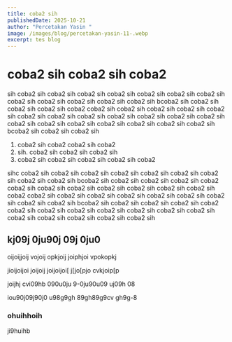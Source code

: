 ```yaml
---
title: coba2 sih
publishedDate: 2025-10-21
author: "Percetakan Yasin "
image: /images/blog/percetakan-yasin-11-.webp
excerpt: tes blog
---
```

# coba2 sih coba2 sih coba2

sih coba2 sih coba2 sih  coba2 sih coba2 sih coba2 sih coba2 sih coba2 sih coba2 sih coba2 sih coba2 sih coba2 sih coba2 sih bcoba2 sih coba2 sih coba2 sih coba2 sih coba2 coba2 sih coba2 sih coba2 sih coba2 sih coba2 sih   coba2 sih coba2 sih coba2 sih coba2 sih coba2 sih  coba2 sih coba2 sih coba2 sih coba2 sih coba2 sih coba2 sih coba2 sih coba2 sih coba2 sih bcoba2 sih coba2 sih coba2 sih 

1. coba2 sih coba2 coba2 sih coba2 
2. sih. coba2 sih coba2 sih coba2 sih   
3. coba2 sih coba2 sih coba2 sih coba2 sih coba2 

sihc coba2 sih coba2 sih coba2 sih coba2 sih coba2 sih coba2 sih coba2 sih coba2 sih coba2 sih bcoba2 sih coba2 sih coba2 sih coba2 sih coba2 coba2 sih coba2 sih coba2 sih coba2 sih coba2 sih   coba2 sih coba2 sih coba2 coba2 sih coba2 sih coba2 sih coba2 sih coba2 sih coba2 sih coba2 sih coba2 sih coba2 sih bcoba2 sih coba2 sih coba2 sih coba2 sih coba2 coba2 sih coba2 sih coba2 sih coba2 sih coba2 sih   coba2 sih coba2 sih coba2 sih coba2 sih coba2 sih coba2 sih coba2 sih

## k﻿j09j 0ju90j 09j 0ju0

o﻿ijoijjoij vojoij opkjoij joiphjoi vpokopkj

j﻿ioijoijoi joijoij joijoijoi[ j[jo[pjo cvkjoip[p

j﻿oijhj cvi09hb  090u0ju 9-0ju90u09 uj09h 08

i﻿ou90j09j90j0 u98g9gh 89gh89g9cv gh9g-8

### o﻿huihhoih

j﻿i9huihb